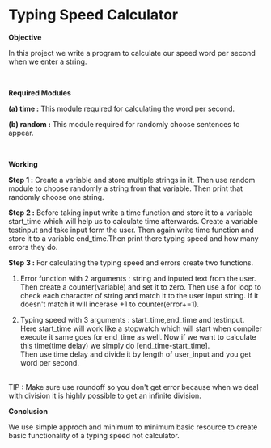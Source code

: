 # Typing Speed Calculator

__Objective__

In this project we write a program to calculate our speed word per second when we enter a string.

<br />

__Required Modules__

__(a) time :__  This module required for calculating the word per second.

__(b) random :__  This module required for randomly choose sentences to appear.

<br />

__Working__

__Step 1 :__ Create a variable and store multiple strings in it. Then use random module to choose randomly a string from that variable. Then print that randomly choose one string.

__Step 2 :__ Before taking input write a time function and store it to a variable start_time which will help us to calculate time afterwards. Create a variable testinput and take input form the user. Then again write time function and store it to a variable end_time.Then print there typing speed and how many errors they do.

__Step 3 :__ For calculating the typing speed and errors create two functions.

1. Error function with 2 arguments : string and inputed text from the user. Then create a counter(variable) and set it to zero. Then use a for loop to check each character of string and match it to the user input string. If it doesn't match it will incerase +1 to counter(error+=1).

2. Typing speed with 3 arguments : start_time,end_time and testinput.<br /> 
Here start_time will work like a stopwatch which will start when compiler execute it same goes for end_time as well. Now if we want to calculate this time(time delay) we simply do [end_time-start_time].<br />
Then use time delay and divide it by length of user_input and you get word per second.<br />
<br />
 TIP  : Make sure use roundoff so you don't get error because when we deal with division it is highly possible to get an infinite division.

<br />

__Conclusion__

We use simple approch and minimum to minimum basic resource to create basic functionality of a typing speed not calculator.


